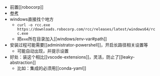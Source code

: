 - 前置[[robocorp]]
- [参考](https://github.com/robocorp/rcc#installing-rcc-from-command-line)
- windows直接找个地方
  - `curl -o rcc.exe https://downloads.robocorp.com/rcc/releases/latest/windows64/rcc.exe`
  - 把`exe`所在目录加入[[windows/env-var#path]]
- 安装过程可能需要[[administrator-powershell]]，开启长路径相关设置等
  - 可能自动出现，并提示设置
- 好处：装这个相比[[vscode-extensions]]，灵活，防止了[[leaky-abstraction]]
  - 比如：集成的必须用[[conda-yaml]]